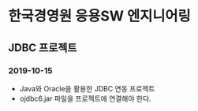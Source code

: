 # 한국경영원 응용SW 엔지니어링

## JDBC 프로젝트

### 2019-10-15

* Java와 Oracle을 활용한 JDBC 연동 프로젝트
* ojdbc6.jar 파일을 프로젝트에 연결해야 한다.

[프로그래밍 언어]: https://docs.google.com/forms/d/1yNY3wZixemW_drKV9mpr0n2hA04veiHogDmziaCuX4s/viewform?edit_requested=true "설문조사"
